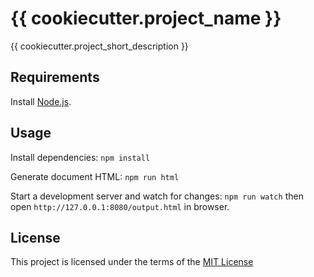 {{ cookiecutter.project_name }}
===============================

{{ cookiecutter.project_short_description }}

Requirements
------------
Install [Node.js](https://nodejs.org).

Usage
-----
Install dependencies: `npm install`

Generate document HTML: `npm run html`

Start a development server and watch for changes: `npm run watch` then open `http://127.0.0.1:8080/output.html` in browser.

License
-------
This project is licensed under the terms of the [MIT License](/LICENSE)
